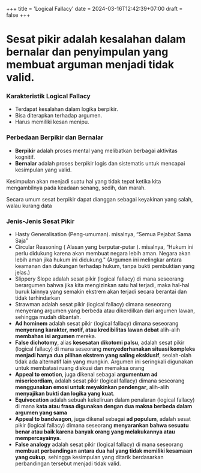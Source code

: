 +++
title = 'Logical Fallacy'
date = 2024-03-16T12:42:39+07:00
draft = false
+++

# Sesat pikir adalah kesalahan dalam bernalar dan penyimpulan yang membuat arguman menjadi tidak valid.

### Karakteristik Logical Fallacy

- Terdapat kesalahan dalam logika berpikir.
- Bisa diterapkan terhadap argumen.
- Harus memiliki kesan menipu.

### Perbedaan Berpikir dan Bernalar

- **Berpikir** adalah proses mental yang melibatkan berbagai aktivitas kognitif.
- **Bernalar** adalah proses berpikir logis dan sistematis untuk mencapai kesimpulan yang valid.

Kesimpulan akan menjadi suatu hal yang tidak tepat ketika kita mengambilnya pada keadaan senang, sedih, dan marah.

Secara umum sesat berpikir dapat dianggan sebagai keyakinan yang salah, walau kurang data

### Jenis-Jenis Sesat Pikir

- Hasty Generalisation (Peng-umuman). misalnya, “Semua Pejabat Sama Saja”
- Circular Reasoning ( Alasan yang berputar-putar ). misalnya, “Hukum ini perlu didukung karena akan membuat negara lebih aman. Negara akan lebih aman jika hukum ini didukung." (Argumen ini melingkar antara keamanan dan dukungan terhadap hukum, tanpa bukti pembuktian yang jelas.)
- Slippery Slope adalah sesat pikir (logical fallacy) di mana seseorang berargumen bahwa jika kita mengizinkan satu hal terjadi, maka hal-hal buruk lainnya yang semakin ekstrem akan terjadi secara berantai dan tidak terhindarkan
- Strawman adalah sesat pikir (logical fallacy) dimana seseorang menyerang argumen yang berbeda atau dikerdilkan dari argumen lawan, sehingga mudah dibantah.
- **Ad hominem** adalah sesat pikir (logical fallacy) dimana seseorang **menyerang karakter, motif, atau kredibilitas lawan debat** alih-alih **membahas isi argumen** mereka.
- **False dichotomy**, alias **kesesatan dikotomi palsu**, adalah sesat pikir (logical fallacy) di mana seseorang **menyederhanakan situasi kompleks menjadi hanya dua pilihan ekstrem yang saling eksklusif**, seolah-olah tidak ada alternatif lain yang mungkin. Argumen ini seringkali digunakan untuk membatasi ruang diskusi dan memaksa orang
- **Appeal to emotion**, juga dikenal sebagai **argumentum ad misericordiam**, adalah sesat pikir (logical fallacy) dimana seseorang **menggunakan emosi untuk meyakinkan pendengar**, alih-alih **menyajikan bukti dan logika yang kuat**.
- **Equivocation** adalah sebuah kekeliruan dalam penalaran (logical fallacy) di mana **kata atau frasa digunakan dengan dua makna berbeda dalam argumen yang sama**
- **Appeal to bandwagon**, juga dikenal sebagai **ad populum**, adalah sesat pikir (logical fallacy) dimana seseorang **menyarankan bahwa sesuatu benar atau baik karena banyak orang yang melakukannya atau mempercayainya**.
- **False analogy** adalah sesat pikir (logical fallacy) di mana seseorang **membuat perbandingan antara dua hal yang tidak memiliki kesamaan yang cukup**, sehingga kesimpulan yang ditarik berdasarkan perbandingan tersebut menjadi tidak valid.
